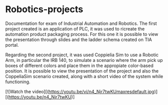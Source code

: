 # Robotics-projects

Documentation for exam of Industrial Automation and Robotics.
The first project created is an application of PLC, it was used to ricreate the automation product packaging process.
For this one it is possible to view the presentation through slides and the ladder schema created on TIA portal.



Regarding the second project, it was used Coppielia Sim to use a Robotic Arm, in particular the IRB 140, to simulate a scenario where the arm pick up
boxes of different colors and place them in the appropiate color-based position.
It is possible to view the presentation of the project and also the CoppeliaSim scenario created, along with a short video of the system while functioning.

[![Watch the video][(https://youtu.be/vi/n4_Njr7twKUmaxresdefault.jpg)][(https://youtu.be/n4_Njr7twKU)]
